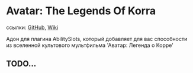 # Avatar: The Legends Of Korra

ссылки: [GitHub](https://github.com/CKATEPTb/Avatar-The-Legend-of-Korra), [Wiki](/projects/abilityslots/atlok/)

Адон для плагина AbilitySlots, который добавляет для вас способности из вселенной культового мультфильма 'Аватар: Легенда о Корре'

## TODO...